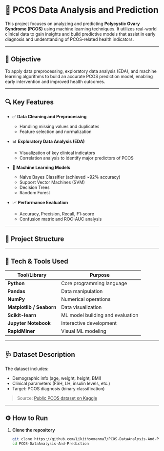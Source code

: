 # 🧬 PCOS Data Analysis and Prediction

This project focuses on analyzing and predicting **Polycystic Ovary Syndrome (PCOS)** using machine learning techniques. It utilizes real-world clinical data to gain insights and build predictive models that assist in early diagnosis and understanding of PCOS-related health indicators.

---

## 📌 Objective

To apply data preprocessing, exploratory data analysis (EDA), and machine learning algorithms to build an accurate PCOS prediction model, enabling early intervention and improved health outcomes.

---

## 🔍 Key Features

- ✅ **Data Cleaning and Preprocessing**
  - Handling missing values and duplicates
  - Feature selection and normalization

- 📊 **Exploratory Data Analysis (EDA)**
  - Visualization of key clinical indicators
  - Correlation analysis to identify major predictors of PCOS

- 🤖 **Machine Learning Models**
  - Naive Bayes Classifier (achieved ~92% accuracy)
  - Support Vector Machines (SVM)
  - Decision Trees
  - Random Forest

- 📈 **Performance Evaluation**
  - Accuracy, Precision, Recall, F1-score
  - Confusion matrix and ROC-AUC analysis

---

## 📂 Project Structure


---

## 🧠 Tech & Tools Used

| Tool/Library   | Purpose                          |
|----------------|----------------------------------|
| **Python**     | Core programming language        |
| **Pandas**     | Data manipulation                |
| **NumPy**      | Numerical operations             |
| **Matplotlib / Seaborn** | Data visualization     |
| **Scikit-learn**| ML model building and evaluation|
| **Jupyter Notebook** | Interactive development    |
| **RapidMiner** | Visual ML modeling |

---

## 🩺 Dataset Description

The dataset includes:
- Demographic info (age, weight, height, BMI)
- Clinical parameters (FSH, LH, insulin levels, etc.)
- Target: PCOS diagnosis (binary classification)

> Source: [Public PCOS dataset on Kaggle](https://www.kaggle.com/datasets) 

---

## ⚙️ How to Run

1. **Clone the repository**
   ```bash
   git clone https://github.com/Likithsomanna7/PCOS-DataAnalysis-And-Prediction.git
   cd PCOS-DataAnalysis-And-Prediction
